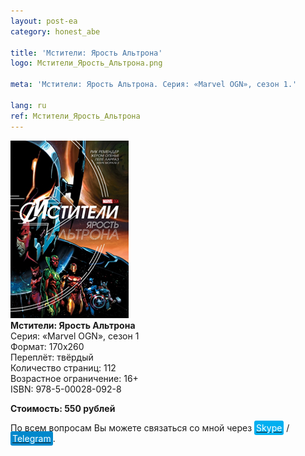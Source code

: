 ```yaml
---
layout: post-ea
category: honest_abe

title: 'Мстители: Ярость Альтрона'
logo: Мстители_Ярость_Альтрона.png

meta: 'Мстители: Ярость Альтрона. Серия: «Marvel OGN», сезон 1.'

lang: ru
ref: Мстители_Ярость_Альтрона
---
```


<a data-fancybox="gallery" href="/img/honest_abe/Мстители_Ярость_Альтрона.png"><img src="/img/honest_abe/Мстители_Ярость_Альтрона.png" alt=""></a>  
**Мстители: Ярость Альтрона**  
Серия: «Marvel OGN», сезон 1  
Формат: 170х260   
Переплёт: твёрдый  
Количество страниц: 112  
Возрастное ограничение: 16+  
ISBN: 978-5-00028-092-8

**Стоимость: 550 рублей**

По всем вопросам Вы можете связаться со мной через <a href="skype:chutkoy89?call" target="_blank"><span style="background-color:#00aff0; color:white; padding:3px; border-radius: 3px">Skype</span></a> / <a href="https://t.me/chutkoy" target="_blank"><span style="background-color:#0088cc; color:white; padding:3px; border-radius: 3px">Telegram</span></a>.
